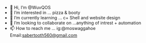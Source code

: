 - 👋 Hi, I’m @WuvQOS
- 👀 I’m interested in ... pizza & booty
- 🌱 I’m currently learning ... c+ Shell and website design
- 💞️ I’m looking to collaborate on ...anything of intrest + automation
- 📫 How to reach me ... ig:@moswaggahoe Email:sabertooth560@gmail.com

<!---
WuvQOS/WuvQOS is a ✨ special ✨ repository because its `README.md` (this file) appears on your GitHub profile.
You can click the Preview link to take a look at your changes.
--->
